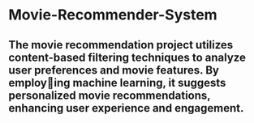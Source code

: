 # Movie-Recommender-System
## The movie recommendation project utilizes content-based filtering techniques to analyze user preferences and movie features. By employing machine learning, it suggests personalized movie recommendations, enhancing user experience and engagement.

